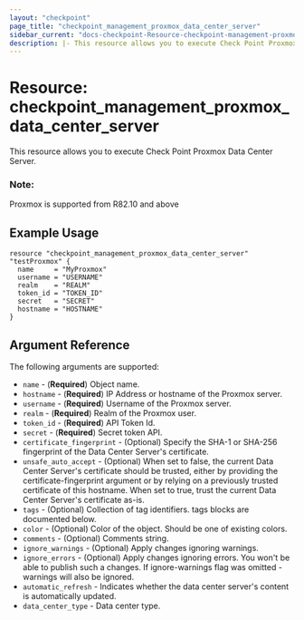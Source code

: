 ```yaml
---
layout: "checkpoint"
page_title: "checkpoint_management_proxmox_data_center_server"
sidebar_current: "docs-checkpoint-Resource-checkpoint-management-proxmox-data-center-server"
description: |- This resource allows you to execute Check Point Proxmox data center server.
---
```


# Resource: checkpoint_management_proxmox_data_center_server

This resource allows you to execute Check Point Proxmox Data Center Server.

### Note:
Proxmox is supported from R82.10 and above


## Example Usage

```hcl
resource "checkpoint_management_proxmox_data_center_server" "testProxmox" {
  name     = "MyProxmox"
  username = "USERNAME"
  realm    = "REALM"
  token_id = "TOKEN_ID"
  secret   = "SECRET"
  hostname = "HOSTNAME"
}
```

## Argument Reference

The following arguments are supported:

* `name` - (**Required**) Object name.
* `hostname` - (**Required**) IP Address or hostname of the Proxmox server.
* `username` - (**Required**) Username of the Proxmox server.
* `realm` - (**Required**) Realm of the Proxmox user.
* `token_id` - (**Required**) API Token Id.
* `secret` - (**Required**) Secret token API.
* `certificate_fingerprint` - (Optional) Specify the SHA-1 or SHA-256 fingerprint of the Data Center Server's certificate.
* `unsafe_auto_accept` - (Optional) When set to false, the current Data Center Server's certificate should be trusted, either by providing the certificate-fingerprint argument or by relying on a previously trusted certificate of this hostname. When set to true, trust the current Data Center Server's certificate as-is.
* `tags` - (Optional) Collection of tag identifiers. tags blocks are documented below.
* `color` - (Optional) Color of the object. Should be one of existing colors.
* `comments` - (Optional) Comments string.
* `ignore_warnings` - (Optional) Apply changes ignoring warnings.
* `ignore_errors` - (Optional) Apply changes ignoring errors. You won't be able to publish such a changes. If ignore-warnings flag was omitted - warnings will also be ignored.
* `automatic_refresh` - Indicates whether the data center server's content is automatically updated.
* `data_center_type` - Data center type.